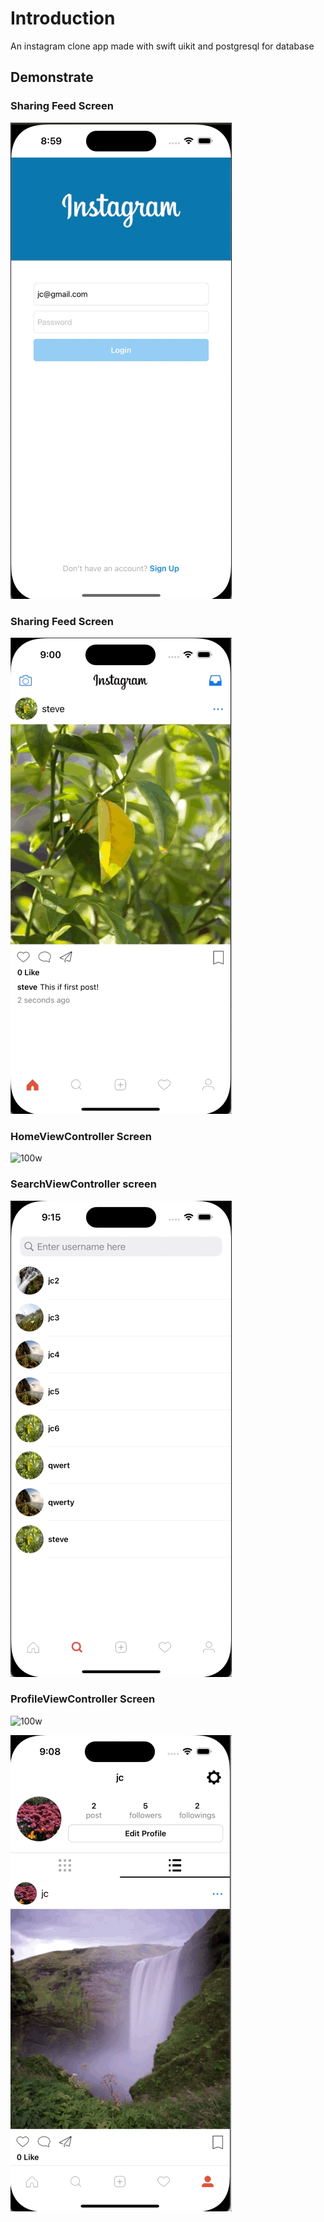 <h1>Introduction</h1>
<p>An instagram clone app made with swift uikit and postgresql for database</p>

<h2>Demonstrate</h2>

<h3>Sharing Feed Screen</h2>

![100w](gif/LoginAndRegister.gif)<br>
<h3>Sharing Feed Screen</h2>

![100w](gif/SharePhoto.gif)<br>
<h3>HomeViewController Screen</h2>

![100w](gif/HomeViewController.gif)<br>
<h3>SearchViewController screen</h2>

![100w](gif/SearchViewController.gif)<br>
<h3>ProfileViewController Screen</h2>

![100w](gif/ProfileViewController.gif)<br>


![100w](gif/Logout.gif)<br>
